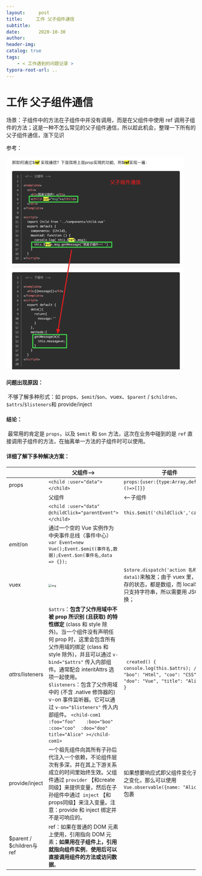 ```yaml
---
layout:     post
title:     工作 父子组件通信
subtitle:  
date:       2020-10-30
author:     
header-img: 
catalog: true
tags:
    - < 工作遇到的问题记录 >
typora-root-url: ..
---
```



# 工作 父子组件通信

场景：子组件中的方法在子组件中并没有调用，而是在父组件中使用 ref 调用子组件的方法；这是一种不怎么常见的父子组件通信，所以趁此机会，整理一下所有的父子组件通信，涨下见识

参考：

<img src="/img/assets_2019/image-20201030112829140.png" alt="image-20201030112829140" style="zoom:67%;" />

#### 问题出现原因：

​	不够了解多种形式：如 props、`$emit`/`$on`、vuex、`$parent` / `$children`、`$attrs`/`$listeners`和 provide/inject

#### 结论：

​    最常用的肯定是 `props`，以及 `$emit` 和 `$on` 方法，这次在业务中碰到的是 `ref` 直接调用子组件的方法，在抽离单一方法的子组件时可以使用。

#### 详细了解下多种解决方案：

|                           | 父组件-->                                                    | 子组件                                                       |
| ------------------------- | ------------------------------------------------------------ | ------------------------------------------------------------ |
| props                     | `<child :user="data"></child>`                               | `props:{user:{type:Array,default:()=>[]}}`                   |
|                           | 父组件                                                       | <--子组件                                                    |
|                           | `<child :user="data" @childClick="parentEvent"></child>`     | `this.$emit('childClick','canshu');`                         |
| $emit/$on                 | 通过一个空的 Vue 实例作为中央事件总线（事件中心）`var Event=new Vue();Event.$emit(事件名,数据);Event.$on(事件名,data => {});` |                                                              |
| vuex                      | <img src="https://image.fundebug.com/2019-05-18-03.png" alt="img" style="zoom:50%;" /> | `$store.dispatch('action 名称', data1)`来触发；由于 vuex 里，我们保存的状态，都是数组，而 localStorage 只支持字符串，所以需要用 JSON 转换； |
| $attrs/$listeners         | `$attrs`：**包含了父作用域中不被 prop 所识别 (且获取) 的特性绑定** (class 和 style 除外)。当一个组件没有声明任何 prop 时，这里会包含所有父作用域的绑定 (class 和 style 除外)，并且可以通过 `v-bind="$attrs"` 传入内部组件。通常配合 interitAttrs 选项一起使用。<br/>`$listeners`：包含了父作用域中的 (不含 .native 修饰器的) v-on 事件监听器。它可以通过 `v-on="$listeners"` 传入内部组件。    `<child-com1 :foo="foo"    :boo="boo" :coo="coo"  :doo="doo" title="Alice" ></child-com1>` | ` created() {     console.log(this.$attrs); // { "boo": "Html", "coo": "CSS", "doo": "Vue", "title": "Alice" }   }` |
| provide/inject            | 一个祖先组件向其所有子孙后代注入一个依赖，不论组件层次有多深，并在其上下游关系成立的时间里始终生效。父组件通过 `provider` 【和create同级】来提供变量，然后在子孙组件中通过` inject` 【和props同级】来注入变量。注意：provide 和 inject 绑定并不是可响应的。 | 如果想要响应式即父组件变化子组件随之变化，那么可以使用 `Vue.observable({name: "Alice"}); `包裹 |
| $parent / $children与 ref | ref：如果在普通的 DOM 元素上使用，引用指向 DOM 元素；**如果用在子组件上，引用就指向组件实例**，**使用后可以直接调用组件的方法或访问数据**。 |                                                              |
